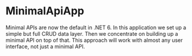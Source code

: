 # MinimalApiApp

Minimal APIs are now the default in .NET 6. In this application we set up a simple but full CRUD data layer.
Then we concentrate on building up a minimal API on top of that. This approach will work with almost any user interface,
not just a minimal API.
